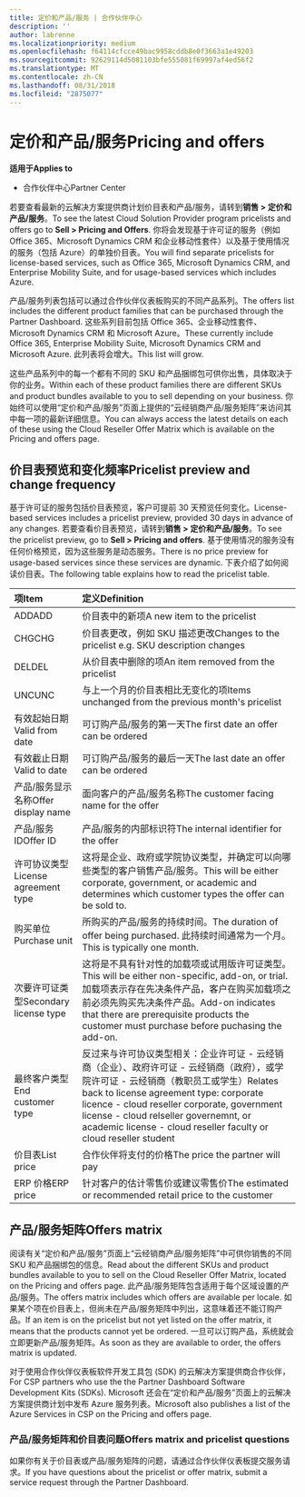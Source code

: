 ```yaml
---
title: 定价和产品/服务 | 合作伙伴中心
description: ''
author: labrenne
ms.localizationpriority: medium
ms.openlocfilehash: f64114cfcce49bac9958cddb8e0f3663a1e49203
ms.sourcegitcommit: 92629114d5081103bfe555081f69997af4ed56f2
ms.translationtype: MT
ms.contentlocale: zh-CN
ms.lasthandoff: 08/31/2018
ms.locfileid: "2875077"
---
```

# <a name="pricing-and-offers"></a><span data-ttu-id="be317-102">定价和产品/服务</span><span class="sxs-lookup"><span data-stu-id="be317-102">Pricing and offers</span></span>

**<span data-ttu-id="be317-103">适用于</span><span class="sxs-lookup"><span data-stu-id="be317-103">Applies to</span></span>**

-  <span data-ttu-id="be317-104">合作伙伴中心</span><span class="sxs-lookup"><span data-stu-id="be317-104">Partner Center</span></span>

<span data-ttu-id="be317-105">若要查看最新的云解决方案提供商计划价目表和产品/服务，请转到**销售 > 定价和产品/服务**。</span><span class="sxs-lookup"><span data-stu-id="be317-105">To see the latest Cloud Solution Provider program pricelists and offers go to **Sell > Pricing and Offers**.</span></span> <span data-ttu-id="be317-106">你将会发现基于许可证的服务（例如 Office 365、Microsoft Dynamics CRM 和企业移动性套件）以及基于使用情况的服务（包括 Azure）的单独价目表。</span><span class="sxs-lookup"><span data-stu-id="be317-106">You will find separate pricelists for license-based services, such as Office 365, Microsoft Dynamics CRM, and Enterprise Mobility Suite, and for usage-based services which includes Azure.</span></span> 

<span data-ttu-id="be317-107">产品/服务列表包括可以通过合作伙伴仪表板购买的不同产品系列。</span><span class="sxs-lookup"><span data-stu-id="be317-107">The offers list includes the different product families that can be purchased through the Partner Dashboard.</span></span> <span data-ttu-id="be317-108">这些系列目前包括 Office 365、企业移动性套件、Microsoft Dynamics CRM 和 Microsoft Azure。</span><span class="sxs-lookup"><span data-stu-id="be317-108">These currently include Office 365, Enterprise Mobility Suite, Microsoft Dynamics CRM and Microsoft Azure.</span></span> <span data-ttu-id="be317-109">此列表将会增大。</span><span class="sxs-lookup"><span data-stu-id="be317-109">This list will grow.</span></span>

<span data-ttu-id="be317-110">这些产品系列中的每一个都有不同的 SKU 和产品捆绑包可供你出售，具体取决于你的业务。</span><span class="sxs-lookup"><span data-stu-id="be317-110">Within each of these product families there are different SKUs and product bundles available to you to sell depending on your business.</span></span> <span data-ttu-id="be317-111">你始终可以使用“定价和产品/服务”页面上提供的“云经销商产品/服务矩阵”来访问其中每一项的最新详细信息。</span><span class="sxs-lookup"><span data-stu-id="be317-111">You can always access the latest details on each of these using the Cloud Reseller Offer Matrix which is available on the Pricing and offers page.</span></span>

## <a name="pricelist-preview-and-change-frequency"></a><span data-ttu-id="be317-112">价目表预览和变化频率</span><span class="sxs-lookup"><span data-stu-id="be317-112">Pricelist preview and change frequency</span></span> 

<span data-ttu-id="be317-113">基于许可证的服务包括价目表预览，客户可提前 30 天预览任何变化。</span><span class="sxs-lookup"><span data-stu-id="be317-113">License-based services includes a pricelist preview, provided 30 days in advance of any changes.</span></span> <span data-ttu-id="be317-114">若要查看价目表预览，请转到**销售 > 定价和产品/服务**。</span><span class="sxs-lookup"><span data-stu-id="be317-114">To see the pricelist preview, go to **Sell > Pricing and offers**.</span></span> <span data-ttu-id="be317-115">基于使用情况的服务没有任何价格预览，因为这些服务是动态服务。</span><span class="sxs-lookup"><span data-stu-id="be317-115">There is no price preview for usage-based services since these services are dynamic.</span></span> <span data-ttu-id="be317-116">下表介绍了如何阅读价目表。</span><span class="sxs-lookup"><span data-stu-id="be317-116">The following table explains how to read the pricelist table.</span></span>

|**<span data-ttu-id="be317-117">项</span><span class="sxs-lookup"><span data-stu-id="be317-117">Item</span></span>**        |**<span data-ttu-id="be317-118">定义</span><span class="sxs-lookup"><span data-stu-id="be317-118">Definition</span></span>**      |
|:-----------   |:-----------   |
|<span data-ttu-id="be317-119">ADD</span><span class="sxs-lookup"><span data-stu-id="be317-119">ADD</span></span>   |<span data-ttu-id="be317-120">价目表中的新项</span><span class="sxs-lookup"><span data-stu-id="be317-120">A new item to the pricelist</span></span>|
|<span data-ttu-id="be317-121">CHG</span><span class="sxs-lookup"><span data-stu-id="be317-121">CHG</span></span>   |<span data-ttu-id="be317-122">价目表更改，例如 SKU 描述更改</span><span class="sxs-lookup"><span data-stu-id="be317-122">Changes to the pricelist e.g. SKU description changes</span></span>|
|<span data-ttu-id="be317-123">DEL</span><span class="sxs-lookup"><span data-stu-id="be317-123">DEL</span></span>   |<span data-ttu-id="be317-124">从价目表中删除的项</span><span class="sxs-lookup"><span data-stu-id="be317-124">An item removed from the pricelist</span></span>|
|<span data-ttu-id="be317-125">UNC</span><span class="sxs-lookup"><span data-stu-id="be317-125">UNC</span></span>   |<span data-ttu-id="be317-126">与上一个月的价目表相比无变化的项</span><span class="sxs-lookup"><span data-stu-id="be317-126">Items unchanged from the previous month's pricelist</span></span>   |
|<span data-ttu-id="be317-127">有效起始日期</span><span class="sxs-lookup"><span data-stu-id="be317-127">Valid from date</span></span>   |<span data-ttu-id="be317-128">可订购产品/服务的第一天</span><span class="sxs-lookup"><span data-stu-id="be317-128">The first date an offer can be ordered</span></span>    |
|<span data-ttu-id="be317-129">有效截止日期</span><span class="sxs-lookup"><span data-stu-id="be317-129">Valid to date</span></span>   |<span data-ttu-id="be317-130">可订购产品/服务的最后一天</span><span class="sxs-lookup"><span data-stu-id="be317-130">The last date an offer can be ordered</span></span>   |
|<span data-ttu-id="be317-131">产品/服务显示名称</span><span class="sxs-lookup"><span data-stu-id="be317-131">Offer display name</span></span>   |<span data-ttu-id="be317-132">面向客户的产品/服务名称</span><span class="sxs-lookup"><span data-stu-id="be317-132">The customer facing name for the offer</span></span>   |
|<span data-ttu-id="be317-133">产品/服务 ID</span><span class="sxs-lookup"><span data-stu-id="be317-133">Offer ID</span></span>   |<span data-ttu-id="be317-134">产品/服务的内部标识符</span><span class="sxs-lookup"><span data-stu-id="be317-134">The internal identifier for the offer</span></span>   |
|<span data-ttu-id="be317-135">许可协议类型</span><span class="sxs-lookup"><span data-stu-id="be317-135">License agreement type</span></span>   |<span data-ttu-id="be317-136">这将是企业、政府或学院协议类型，并确定可以向哪些类型的客户销售产品/服务。</span><span class="sxs-lookup"><span data-stu-id="be317-136">This will be either corporate, government, or academic and determines which customer types the offer can be sold to.</span></span>|
|<span data-ttu-id="be317-137">购买单位</span><span class="sxs-lookup"><span data-stu-id="be317-137">Purchase unit</span></span>   |<span data-ttu-id="be317-138">所购买的产品/服务的持续时间。</span><span class="sxs-lookup"><span data-stu-id="be317-138">The duration of offer being purchased.</span></span> <span data-ttu-id="be317-139">此持续时间通常为一个月。</span><span class="sxs-lookup"><span data-stu-id="be317-139">This is typically one month.</span></span>   |
|<span data-ttu-id="be317-140">次要许可证类型</span><span class="sxs-lookup"><span data-stu-id="be317-140">Secondary license type</span></span>   |<span data-ttu-id="be317-141">这将是不具有针对性的加载项或试用版许可证类型。</span><span class="sxs-lookup"><span data-stu-id="be317-141">This will be either non-specific, add-on, or trial.</span></span> <span data-ttu-id="be317-142">加载项表示存在先决条件产品，客户在购买加载项之前必须先购买先决条件产品。</span><span class="sxs-lookup"><span data-stu-id="be317-142">Add-on indicates that there are prerequisite products the customer must purchase before puchasing the add-on.</span></span>|
|<span data-ttu-id="be317-143">最终客户类型</span><span class="sxs-lookup"><span data-stu-id="be317-143">End customer type</span></span>   |<span data-ttu-id="be317-144">反过来与许可协议类型相关：企业许可证 - 云经销商（企业）、政府许可证 - 云经销商（政府），或学院许可证 - 云经销商（教职员工或学生）</span><span class="sxs-lookup"><span data-stu-id="be317-144">Relates back to license agreement type: corporate licence - cloud reseller corporate, government license - cloud relseller governemnt, or academic license - cloud reseller faculty or cloud reseller student</span></span>   |
|<span data-ttu-id="be317-145">价目表</span><span class="sxs-lookup"><span data-stu-id="be317-145">List price</span></span>   |<span data-ttu-id="be317-146">合作伙伴将支付的价格</span><span class="sxs-lookup"><span data-stu-id="be317-146">The price the partner will pay</span></span>   |
|<span data-ttu-id="be317-147">ERP 价格</span><span class="sxs-lookup"><span data-stu-id="be317-147">ERP price</span></span>   |<span data-ttu-id="be317-148">针对客户的估计零售价或建议零售价</span><span class="sxs-lookup"><span data-stu-id="be317-148">The estimated or recommended retail price to the customer</span></span>   |

## <a name="offers-matrix"></a><span data-ttu-id="be317-149">产品/服务矩阵</span><span class="sxs-lookup"><span data-stu-id="be317-149">Offers matrix</span></span>

<span data-ttu-id="be317-150">阅读有关“定价和产品/服务”页面上“云经销商产品/服务矩阵”中可供你销售的不同 SKU 和产品捆绑包的信息。</span><span class="sxs-lookup"><span data-stu-id="be317-150">Read about the different SKUs and product bundles available to you to sell on the Cloud Reseller Offer Matrix, located on the Pricing and offers page.</span></span> <span data-ttu-id="be317-151">此产品/服务矩阵包含适用于每个区域设置的产品/服务。</span><span class="sxs-lookup"><span data-stu-id="be317-151">The offers matrix includes which offers are available per locale.</span></span> <span data-ttu-id="be317-152">如果某个项在价目表上，但尚未在产品/服务矩阵中列出，这意味着还不能订购产品。</span><span class="sxs-lookup"><span data-stu-id="be317-152">If an item is on the pricelist but not yet listed on the offer matrix, it means that the products cannot yet be ordered.</span></span> <span data-ttu-id="be317-153">一旦可以订购产品，系统就会立即更新产品/服务矩阵。</span><span class="sxs-lookup"><span data-stu-id="be317-153">As soon as they are available to order, the offers matrix is updated.</span></span>

<span data-ttu-id="be317-154">对于使用合作伙伴仪表板软件开发工具包 (SDK) 的云解决方案提供商合作伙伴，</span><span class="sxs-lookup"><span data-stu-id="be317-154">For CSP partners who use the the Partner Dashboard Software Development Kits (SDKs).</span></span> <span data-ttu-id="be317-155">Microsoft 还会在“定价和产品/服务”页面上的云解决方案提供商计划中发布 Azure 服务列表。</span><span class="sxs-lookup"><span data-stu-id="be317-155">Microsoft also publishes a list of the Azure Services in CSP on the Pricing and offers page.</span></span>

### <a name="offers-matrix-and-pricelist-questions"></a><span data-ttu-id="be317-156">产品/服务矩阵和价目表问题</span><span class="sxs-lookup"><span data-stu-id="be317-156">Offers matrix and pricelist questions</span></span>

<span data-ttu-id="be317-157">如果你有关于价目表或产品/服务矩阵的问题，请通过合作伙伴仪表板提交服务请求。</span><span class="sxs-lookup"><span data-stu-id="be317-157">If you have questions about the pricelist or offer matrix, submit a service request through the Partner Dashboard.</span></span>
